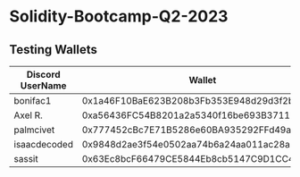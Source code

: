 # Solidity-Bootcamp-Q2-2023


## Testing Wallets 
|Discord UserName|Wallet|
| ----------- | ----------- |
|bonifac1|0x1a46F10BaE623B208b3Fb353E948d29d3f2bFd2e|
|Axel R.|0xa56436FC54B8201a2a5340f16be693B3711Bf9c1|
|palmcivet|0x777452cBc7E71B5286e60BA935292FFd49a597A5|
|isaacdecoded|0x9848d2ae3f54e0502aa74b6a24aa011ac28a1d28|
|sassit|0x63Ec8bcF66479CE5844Eb8cb5147C9D1CC448B95|
